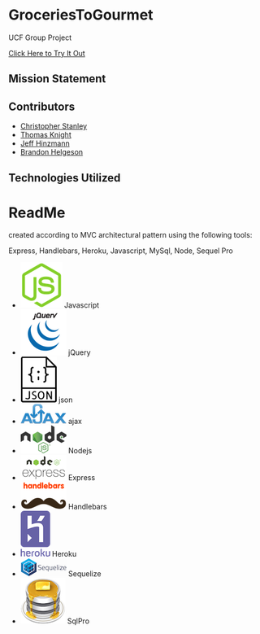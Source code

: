 # GroceriesToGourmet
UCF Group Project

[Click Here to Try It Out](#)

## Mission Statement



## Contributors

* [Christopher Stanley](https://github.com/csthewriter) </br>
* [Thomas Knight](https://github.com/tomnite) </br>
* [Jeff Hinzmann](https://github.com/jahinzmann) </br>
* [Brandon Helgeson](https://github.com/B-Helgeson) </br>

## Technologies Utilized

<!-- icons -->

[1.1]: /icons/javascript.png
[2.1]: /icons/jquery.png
[3.1]: /icons/json.png
[4.1]: /icons/ajax.png
[5.1]: /icons/nodejs.png
[6.1]: /icons/express.png
[7.1]: /icons/handlebars-js.png
[8.1]: /icons/heroku.png
[9.1]: /icons/sequelize.png
[10.1]: /icons/sqlpro.png



# ReadMe

created according to MVC architectural pattern using the following tools:

Express, Handlebars, Heroku, Javascript, MySql, Node, Sequel Pro  

* [![alt text][1.1]][1] Javascript </br>
* [![alt text][2.1]][2] jQuery </br>
* [![alt text][3.1]][3] json </br>
* [![alt text][4.1]][4] ajax </br>
* [![alt text][5.1]][5] Nodejs </br>
* [![alt text][6.1]][6] Express </br>
* [![alt text][7.1]][7] Handlebars </br>
* [![alt text][8.1]][8] Heroku </br>
* [![alt text][9.1]][9] Sequelize </br>
* [![alt text][10.1]][10] SqlPro </br>

[1]: https://www.javascript.com/
[2]: https://jquery.com
[3]: https://www.json.org/
[4]: https://developer.mozilla.org/en-US/docs/Web/Guide/AJAX/Getting_Started
[5]: https://nodejs.org/en/
[6]: https://expressjs.com/
[7]: http://handlebarsjs.com/
[8]: https://www.heroku.com
[9]: http://sequelize.readthedocs.io/en/v3/
[10]: https://www.sequelpro.com/